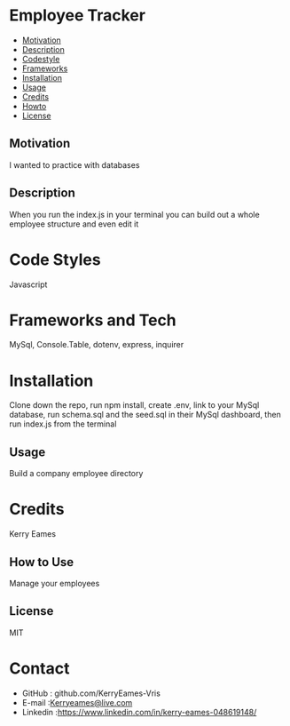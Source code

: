 # Employee Tracker

* [Motivation](#motivation)
* [Description](#description)
* [Codestyle](#codestyle)
* [Frameworks](#frameworks)
* [Installation](#installation)
* [Usage](#usage)
* [Credits](#credits)
* [Howto](#howto)
* [License](#license)
## Motivation
I wanted to practice with databases
## Description
When you run the index.js in your terminal you can build out a whole employee structure and even edit it
# Code Styles
Javascript
# Frameworks and Tech
MySql, Console.Table, dotenv, express, inquirer
# Installation
Clone down the repo, run npm install, create .env, link to your MySql database, run schema.sql and the seed.sql in their MySql dashboard, then run index.js from the terminal
## Usage
Build a company employee directory
# Credits
Kerry Eames
## How to Use
Manage your employees
## License
MIT

# Contact
* GitHub : github.com/KerryEames-Vris
* E-mail :Kerryeames@live.com
* Linkedin :https://www.linkedin.com/in/kerry-eames-048619148/